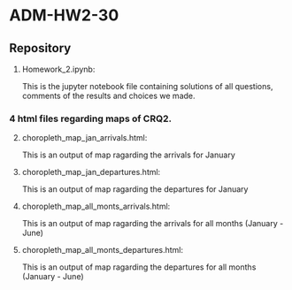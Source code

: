 # ADM-HW2-30

## Repository


1. Homework_2.ipynb:

    This is the jupyter notebook file containing solutions of all questions, comments of the results and choices we made.

### 4 html files regarding maps of CRQ2.
 
2. choropleth_map_jan_arrivals.html:

    This is an output of map ragarding the arrivals for January
    
3. choropleth_map_jan_departures.html:

    This is an output of map ragarding the departures for January
    
4. choropleth_map_all_monts_arrivals.html:

    This is an output of map ragarding the arrivals for all months (January - June)

5. choropleth_map_all_monts_departures.html:

    This is an output of map ragarding the departures for all months (January - June)
